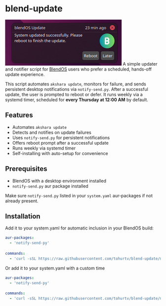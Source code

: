 # blend-update
![Screenshot](https://raw.githubusercontent.com/tohurtv/blend-update/refs/heads/main/assets/Screenshot.png "Screenshot")
A simple updater and notifier script for [BlendOS](https://blendos.co/) users who prefer a scheduled, hands-off update experience.

This script automates `akshara update`, monitors for failure, and sends persistent desktop notifications via `notify-send.py`. After a successful update, the user is prompted to reboot or defer. It runs weekly via a systemd timer, scheduled for **every Thursday at 12:00 AM** by default.

## Features

- Automates `akshara update`
- Detects and notifies on update failures
- Uses `notify-send.py` for persistent notifications
- Offers reboot prompt after a successful update
- Runs weekly via systemd timer
- Self-installing with auto-setup for convenience

## Prerequisites

- BlendOS with a desktop environment installed
- `notify-send.py` aur package installed

Make sure `notify-send.py` listed in your `system.yaml` aur-packages if not already present.

## Installation

Add it to your system.yaml for automatic inclusion in your BlendOS build:

```yaml
aur-packages:
  - 'notify-send-py'

commands:
  - 'curl -sSL https://raw.githubusercontent.com/tohurtv/blend-update/main/install.sh | bash'
```
 Or add it to your system.yaml with a custom time
```yaml
aur-packages:
  - 'notify-send-py'

commands:
  - 'curl -sSL https://raw.githubusercontent.com/tohurtv/blend-update/main/install.sh | bash -s -- "Mon,Fri 12:00"'
```
